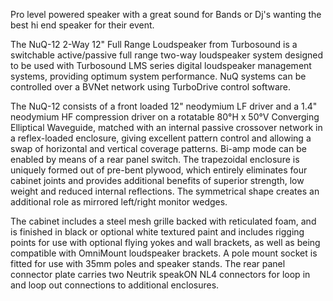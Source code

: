 Pro level powered speaker with a great sound for Bands or Dj's wanting the best hi end speaker for their event. 

The NuQ-12 2-Way 12" Full Range Loudspeaker from Turbosound is a switchable active/passive full range two-way loudspeaker system designed to be used with Turbosound LMS series digital loudspeaker management systems, providing optimum system performance. NuQ systems can be controlled over a BVNet network using TurboDrive control software.

The NuQ-12 consists of a front loaded 12" neodymium LF driver and a 1.4" neodymium HF compression driver on a rotatable 80°H x 50°V Converging Elliptical Waveguide, matched with an internal passive crossover network in a reflex-loaded enclosure, giving excellent pattern control and allowing a swap of horizontal and vertical coverage patterns. Bi-amp mode can be enabled by means of a rear panel switch. The trapezoidal enclosure is uniquely formed out of pre-bent plywood, which entirely eliminates four cabinet joints and provides additional benefits of superior strength, low weight and reduced internal reflections. The symmetrical shape creates an additional role as mirrored left/right monitor wedges.

The cabinet includes a steel mesh grille backed with reticulated foam, and is finished in black or optional white textured paint and includes rigging points for use with optional flying yokes and wall brackets, as well as being compatible with OmniMount loudspeaker brackets. A pole mount socket is fitted for use with 35mm poles and speaker stands. The rear panel connector plate carries two Neutrik speakON NL4 connectors for loop in and loop out connections to additional enclosures.
